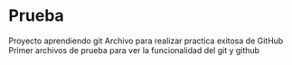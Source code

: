# Prueba
Proyecto aprendiendo git
Archivo para realizar practica exitosa de GitHub
Primer archivos de prueba para ver la funcionalidad del git y github
